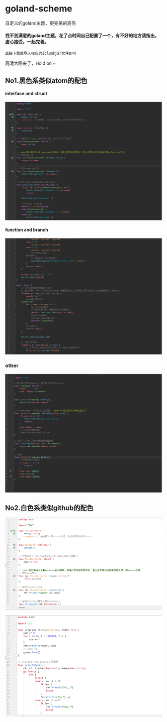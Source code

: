 # goland-scheme
自定义的goland主题，更完美的高亮

#### 找不到满意的goland主题，花了点时间自己配置了一个，有不好的地方请指出，虚心接受，一起完善。

    直接下载后导入相应的icls或jar文件即可

高清大图来了，Hold on ~

## No1.黑色系类似atom的配色 
#### interface and struct

![](./image/01.png)

#### function and branch

![](./image/02.png)

### other

![](./image/03.png)

## No2.白色系类似github的配色

![](./image/github01.png)

![](./image/github02.png)
